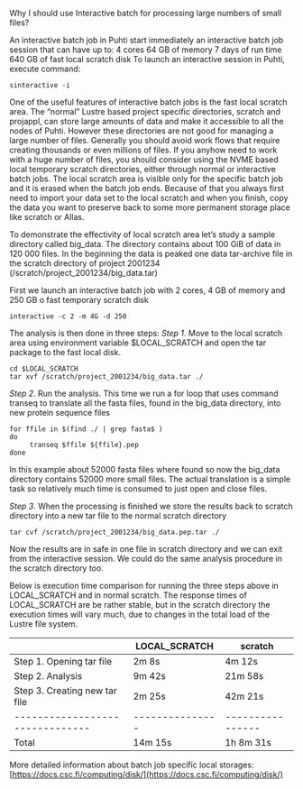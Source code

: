 Why I should use Interactive batch for processing large numbers of small files?
                   
An interactive batch job in Puhti start immediately an interactive batch job session that can have up to:
4 cores
64 GB of memory
7 days of run time
640 GB of fast local scratch disk
To launch an interactive session in Puhti, execute command:
```text
sinteractive -i
```
One of the useful features of interactive batch jobs is the fast local scratch area. The “normal” Lustre based project specific directories, scratch and projappl, 
can store large amounts of data and make it accessible to all the nodes of Puhti. However these directories are not good for managing a large number of files. 
Generally you should avoid work flows that require creating thousands or even millions of files. If you anyhow need to work with a huge number of files, 
you should consider using the NVME based local temporary scratch directories, either through normal or interactive batch jobs.
The local scratch area is visible only for the specific batch job and it is erased when the batch job ends. 
Because of that you always first need to import your data set to the local scratch and when you finish, copy the data you want to preserve back to some more 
permanent storage place like scratch or Allas.

To demonstrate the effectivity of local scratch area let’s study a sample directory called big_data. The directory contains about 100 GiB of data in 120 000 files. In the beginning the data is peaked one data tar-archive file in the scratch directory of project 2001234 (/scratch/project_2001234/big_data.tar)

First we launch an interactive batch job with 2 cores, 4 GB of memory and 250 GB o fast temporary scratch disk
```text
interactive -c 2 -m 4G -d 250
```
The analysis is then done in three steps:
*Step 1*. Move to the local scratch area using environment variable $LOCAL_SCRATCH and open the tar package to the fast local disk.
```
cd $LOCAL_SCRATCH
tar xvf /scratch/project_2001234/big_data.tar ./
```

*Step 2*. Run the analysis. This time we run a for loop that uses command transeq to translate all the fasta files, found in the big_data directory, 
into new protein sequence files
```text
for ffile in $(find ./ | grep fasta$ )
do
     transeq $ffile ${ffile}.pep
done 
```
In this example about 52000 fasta files where found so now the big_data directory contains 52000 more small files. 
The actual translation is a simple task so relatively much time is consumed to just open and close files.

*Step 3*. When the processing is finished we store the results back to scratch directory into a new tar file to the normal scratch directory
```text
tar cvf /scratch/project_2001234/big_data.pep.tar ./
```
Now the results are in safe in one file in scratch directory and we can exit from the interactive session.
We could do the same analysis procedure in the scratch directory too. 

Below is execution time comparison for running the three steps above in LOCAL_SCRATCH and in normal scratch. 
The response times of LOCAL_SCRATCH are be rather stable, but in the scratch directory the execution times will vary much,
due to changes in the total load of the Lustre file system.

|                               | LOCAL_SCRATCH |         scratch|
|-------------------------------|---------------|----------------|    
|Step 1. Opening tar file       | 2m 8s         |   4m 12s       |
|Step 2. Analysis               | 9m 42s        |   21m 58s      |
|Step 3. Creating new tar file  | 2m 25s        |   42m 21s      | 
|-------------------------------|---------------|----------------|
|Total                          | 14m 15s       |     1h 8m 31s  |

More detailed information about batch job specific local storages:
[https://docs.csc.fi/computing/disk/](https://docs.csc.fi/computing/disk/)                 
 
